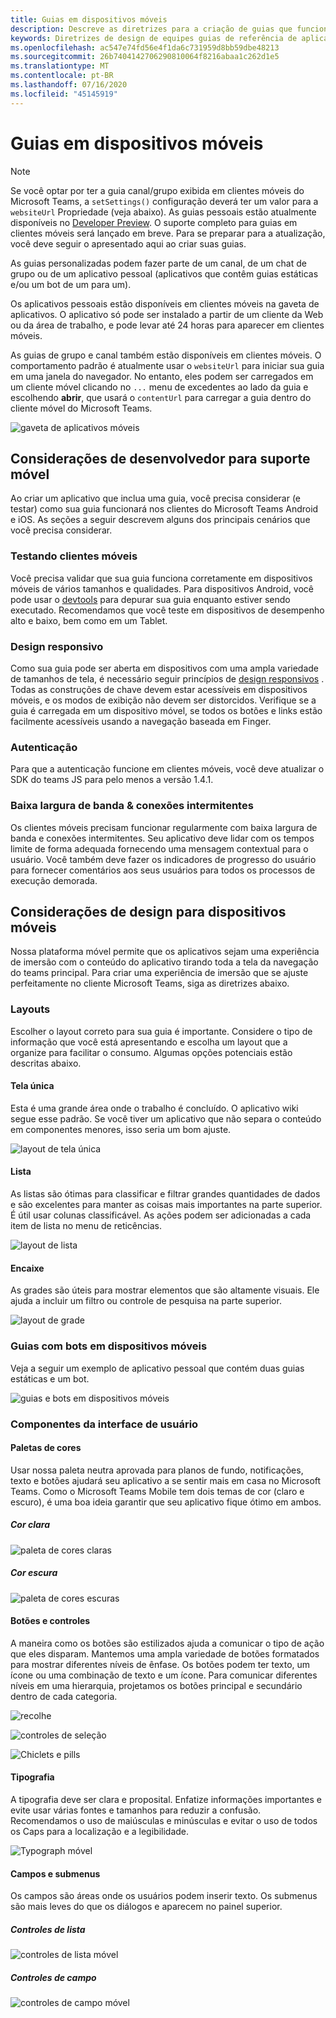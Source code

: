 ```yaml
---
title: Guias em dispositivos móveis
description: Descreve as diretrizes para a criação de guias que funcionam em dispositivos móveis.
keywords: Diretrizes de design de equipes guias de referência de aplicativos pessoais
ms.openlocfilehash: ac547e74fd56e4f1da6c731959d8bb59dbe48213
ms.sourcegitcommit: 26b7404142706290810064f8216abaa1c262d1e5
ms.translationtype: MT
ms.contentlocale: pt-BR
ms.lasthandoff: 07/16/2020
ms.locfileid: "45145919"
---
```

# <a name="tabs-on-mobile"></a>Guias em dispositivos móveis

> [!NOTE]
> Se você optar por ter a guia canal/grupo exibida em clientes móveis do Microsoft Teams, a `setSettings()` configuração deverá ter um valor para a `websiteUrl` Propriedade (veja abaixo). As guias pessoais estão atualmente disponíveis no [Developer Preview](~/resources/dev-preview/developer-preview-intro.md). O suporte completo para guias em clientes móveis será lançado em breve. Para se preparar para a atualização, você deve seguir o apresentado aqui ao criar suas guias.

As guias personalizadas podem fazer parte de um canal, de um chat de grupo ou de um aplicativo pessoal (aplicativos que contêm guias estáticas e/ou um bot de um para um).

Os aplicativos pessoais estão disponíveis em clientes móveis na gaveta de aplicativos. O aplicativo só pode ser instalado a partir de um cliente da Web ou da área de trabalho, e pode levar até 24 horas para aparecer em clientes móveis.

As guias de grupo e canal também estão disponíveis em clientes móveis. O comportamento padrão é atualmente usar o `websiteUrl` para iniciar sua guia em uma janela do navegador. No entanto, eles podem ser carregados em um cliente móvel clicando no `...` menu de excedentes ao lado da guia e escolhendo **abrir**, que usará o `contentUrl` para carregar a guia dentro do cliente móvel do Microsoft Teams.

![gaveta de aplicativos móveis](../../assets/images/personal-app-mobile.png)

## <a name="developer-considerations-for-mobile-support"></a>Considerações de desenvolvedor para suporte móvel

Ao criar um aplicativo que inclua uma guia, você precisa considerar (e testar) como sua guia funcionará nos clientes do Microsoft Teams Android e iOS. As seções a seguir descrevem alguns dos principais cenários que você precisa considerar.

### <a name="testing-on-mobile-clients"></a>Testando clientes móveis

Você precisa validar que sua guia funciona corretamente em dispositivos móveis de vários tamanhos e qualidades. Para dispositivos Android, você pode usar o [devtools](~/tabs/how-to/developer-tools.md) para depurar sua guia enquanto estiver sendo executado. Recomendamos que você teste em dispositivos de desempenho alto e baixo, bem como em um Tablet.

### <a name="responsive-design"></a>Design responsivo

Como sua guia pode ser aberta em dispositivos com uma ampla variedade de tamanhos de tela, é necessário seguir princípios de [design responsivos](https://www.w3schools.com/html/html_responsive.asp) . Todas as construções de chave devem estar acessíveis em dispositivos móveis, e os modos de exibição não devem ser distorcidos. Verifique se a guia é carregada em um dispositivo móvel, se todos os botões e links estão facilmente acessíveis usando a navegação baseada em Finger.

### <a name="authentication"></a>Autenticação

Para que a autenticação funcione em clientes móveis, você deve atualizar o SDK do teams JS para pelo menos a versão 1.4.1.

### <a name="low-bandwidth--intermittent-connections"></a>Baixa largura de banda & conexões intermitentes

Os clientes móveis precisam funcionar regularmente com baixa largura de banda e conexões intermitentes. Seu aplicativo deve lidar com os tempos limite de forma adequada fornecendo uma mensagem contextual para o usuário. Você também deve fazer os indicadores de progresso do usuário para fornecer comentários aos seus usuários para todos os processos de execução demorada.

## <a name="design-considerations-for-mobile"></a>Considerações de design para dispositivos móveis

Nossa plataforma móvel permite que os aplicativos sejam uma experiência de imersão com o conteúdo do aplicativo tirando toda a tela da navegação do teams principal. Para criar uma experiência de imersão que se ajuste perfeitamente no cliente Microsoft Teams, siga as diretrizes abaixo.

### <a name="layouts"></a>Layouts

Escolher o layout correto para sua guia é importante. Considere o tipo de informação que você está apresentando e escolha um layout que a organize para facilitar o consumo. Algumas opções potenciais estão descritas abaixo.

#### <a name="single-canvas"></a>Tela única

Esta é uma grande área onde o trabalho é concluído. O aplicativo wiki segue esse padrão. Se você tiver um aplicativo que não separa o conteúdo em componentes menores, isso seria um bom ajuste.

![layout de tela única](~/assets/images/mobile-single-canvas.png)

#### <a name="list"></a>Lista

As listas são ótimas para classificar e filtrar grandes quantidades de dados e são excelentes para manter as coisas mais importantes na parte superior. É útil usar colunas classificável. As ações podem ser adicionadas a cada item de lista no menu de reticências.

![layout de lista](~/assets/images/mobile-list.png)

#### <a name="grid"></a>Encaixe

As grades são úteis para mostrar elementos que são altamente visuais. Ele ajuda a incluir um filtro ou controle de pesquisa na parte superior.

![layout de grade](~/assets/images/mobile-grid.png)

### <a name="tabs-with-bots-on-mobile"></a>Guias com bots em dispositivos móveis

Veja a seguir um exemplo de aplicativo pessoal que contém duas guias estáticas e um bot.

![guias e bots em dispositivos móveis](~/assets/images/mobile-tab-with-bot.png)

### <a name="ui-components"></a>Componentes da interface de usuário

#### <a name="color-palettes"></a>Paletas de cores

Usar nossa paleta neutra aprovada para planos de fundo, notificações, texto e botões ajudará seu aplicativo a se sentir mais em casa no Microsoft Teams. Como o Microsoft Teams Mobile tem dois temas de cor (claro e escuro), é uma boa ideia garantir que seu aplicativo fique ótimo em ambos.

##### <a name="light-color"></a>Cor clara

![paleta de cores claras](~/assets/images/light-color.png)

##### <a name="dark-color"></a>Cor escura

![paleta de cores escuras](~/assets/images/dark-color.png)

#### <a name="buttons-and-controls"></a>Botões e controles

A maneira como os botões são estilizados ajuda a comunicar o tipo de ação que eles disparam. Mantemos uma ampla variedade de botões formatados para mostrar diferentes níveis de ênfase. Os botões podem ter texto, um ícone ou uma combinação de texto e um ícone. Para comunicar diferentes níveis em uma hierarquia, projetamos os botões principal e secundário dentro de cada categoria.

![recolhe](~/assets/images/buttons.png)

![controles de seleção](~/assets/images/selection-controls.png)

![Chiclets e pills](~/assets/images/chiclets-and-pills.png)

#### <a name="typography"></a>Tipografia

A tipografia deve ser clara e proposital. Enfatize informações importantes e evite usar várias fontes e tamanhos para reduzir a confusão. Recomendamos o uso de maiúsculas e minúsculas e evitar o uso de todos os Caps para a localização e a legibilidade.

![Typograph móvel](~/assets/images/mobile-typography.png)

#### <a name="fields-and-flyouts"></a>Campos e submenus

Os campos são áreas onde os usuários podem inserir texto. Os submenus são mais leves do que os diálogos e aparecem no painel superior.

##### <a name="list-controls"></a>Controles de lista

![controles de lista móvel](~/assets/images/mobile-list-controls.png)

##### <a name="field-controls"></a>Controles de campo

![controles de campo móvel](~/assets/images/mobile-field-controls.png)
